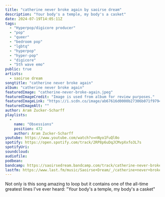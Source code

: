 ```yaml
---
title: "catherine never broke again by saoirse dream"
description: "Your body's a temple, my body's a casket"
date: 2024-07-19T14:05:11Z
tags:
  - "Hyperpop/digicore producer"
  - "pop"
  - "queer"
  - "bedroom pop"
  - "lgbtq"
  - "hyperpop"
  - "hyper-pop"
  - "digicore"
  - "5th wave emo"
public: true
artists:
  - saoirse dream
songtitle: "catherine never broke again"
album: "catherine never broke again"
featuredImage: "catherine-never-broke-again.jpeg"
featuredImageCredit: "Image is used from album for review purposes."
featuredImageLink: "https://i.scdn.co/image/ab67616d0000b27306b071f9794978ad9db2625d"
featuredImageAlt: ""
author: Aram Zucker-Scharff
playlists:
  -
    name: "Obsessions"
    position: 472
    author: Aram Zucker-Scharff
youtube: https://www.youtube.com/watch?v=nNyo1FuQl0o
spotify: https://open.spotify.com/track/2RP8p6uDqJCMvpXxfo3L7s
spotifyUri: 
soundcloud:
audiofile:
podbean:
bandcamp: https://saoirsedream.bandcamp.com/track/catherine-never-broke-again-2
lastfm: https://www.last.fm/music/Saoirse+Dream/_/catherine+never+broke+again
---
```


Not only is this song amazing to loop but it contains one of the all-time greatest lines I've ever heard: "Your body's a temple, my body's a casket"
		